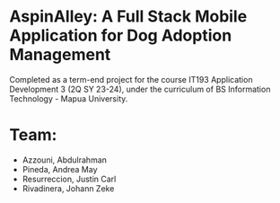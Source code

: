 # AspinAlley: A Full Stack Mobile Application for Dog Adoption Management

Completed as a term-end project for the course IT193 Application Development 3 (2Q SY 23-24), under the curriculum of BS Information Technology - Mapua University.

<h1>Team:</h1>
<ul>
  <li>Azzouni, Abdulrahman</li>
  <li>Pineda, Andrea May</li>
  <li>Resurreccion, Justin Carl</li>
  <li>Rivadinera, Johann Zeke</li>
</ul>
